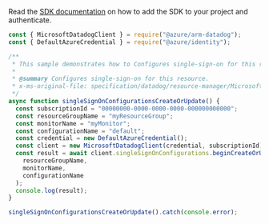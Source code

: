 Read the [SDK documentation](https://github.com/Azure/azure-sdk-for-js/blob/%40azure%2Farm-datadog_3.0.1/sdk/datadog/arm-datadog/README.md) on how to add the SDK to your project and authenticate.

```javascript
const { MicrosoftDatadogClient } = require("@azure/arm-datadog");
const { DefaultAzureCredential } = require("@azure/identity");

/**
 * This sample demonstrates how to Configures single-sign-on for this resource.
 *
 * @summary Configures single-sign-on for this resource.
 * x-ms-original-file: specification/datadog/resource-manager/Microsoft.Datadog/stable/2021-03-01/examples/SingleSignOnConfigurations_CreateOrUpdate.json
 */
async function singleSignOnConfigurationsCreateOrUpdate() {
  const subscriptionId = "00000000-0000-0000-0000-000000000000";
  const resourceGroupName = "myResourceGroup";
  const monitorName = "myMonitor";
  const configurationName = "default";
  const credential = new DefaultAzureCredential();
  const client = new MicrosoftDatadogClient(credential, subscriptionId);
  const result = await client.singleSignOnConfigurations.beginCreateOrUpdateAndWait(
    resourceGroupName,
    monitorName,
    configurationName
  );
  console.log(result);
}

singleSignOnConfigurationsCreateOrUpdate().catch(console.error);
```
